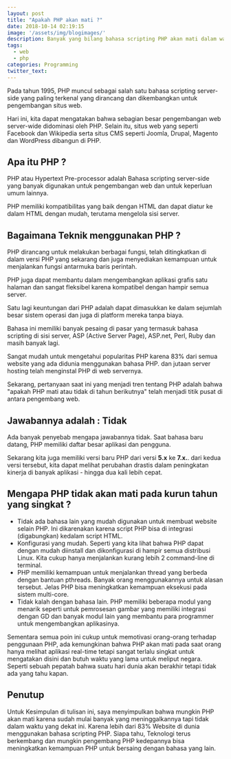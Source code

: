 ```yaml
---
layout: post
title: "Apakah PHP akan mati ?"
date: 2018-10-14 02:19:15
image: '/assets/img/blogimages/'
description: Banyak yang bilang bahasa scripting PHP akan mati dalam waktu dekat karena banyak programmer dan Developer yang sudah mulai meninggalkannya.
tags:
  - web
  - php
categories: Programming
twitter_text:
---
```


Pada tahun 1995, PHP muncul sebagai salah satu bahasa scripting server-side yang paling terkenal yang dirancang dan dikembangkan untuk pengembangan situs web.

Hari ini, kita dapat mengatakan bahwa sebagian besar pengembangan web server-wide didominasi oleh PHP. Selain itu, situs web yang seperti Facebook dan Wikipedia serta situs CMS seperti Joomla, Drupal, Magento dan WordPress dibangun di PHP.


## Apa itu PHP ?
PHP atau Hypertext Pre-processor adalah Bahasa scripting server-side yang banyak digunakan untuk pengembangan web dan untuk keperluan umum lainnya.

PHP memiliki kompatibilitas yang baik dengan HTML dan dapat diatur ke dalam HTML dengan mudah, terutama mengelola sisi server.


## Bagaimana Teknik menggunakan PHP ?
PHP dirancang untuk melakukan berbagai fungsi, telah ditingkatkan di dalam versi PHP yang sekarang dan juga menyediakan kemampuan untuk menjalankan fungsi antarmuka baris perintah.

PHP juga dapat membantu dalam mengembangkan aplikasi grafis satu halaman dan sangat fleksibel karena kompatibel dengan hampir semua server.

Satu lagi keuntungan dari PHP adalah dapat dimasukkan ke dalam sejumlah besar sistem operasi dan juga di platform mereka tanpa biaya.

Bahasa ini memiliki banyak pesaing di pasar yang termasuk bahasa scripting di sisi server, ASP (Active Server Page), ASP.net, Perl, Ruby dan masih banyak lagi.

Sangat mudah untuk mengetahui popularitas PHP karena 83% dari semua website yang ada didunia menggunakan bahasa PHP. dan jutaan server hosting telah menginstal PHP di web servernya.

Sekarang, pertanyaan saat ini yang menjadi tren tentang PHP adalah bahwa "apakah PHP mati atau tidak di tahun berikutnya" telah menjadi titik pusat di antara pengembang web.


## Jawabannya adalah : Tidak
Ada banyak penyebab mengapa jawabannya tidak. Saat bahasa baru datang, PHP memiliki daftar besar aplikasi dan pengguna.

Sekarang kita juga memiliki versi baru PHP dari versi **5.x** ke **7.x.**. dari kedua versi tersebut, kita dapat melihat perubahan drastis dalam peningkatan kinerja di banyak aplikasi - hingga dua kali lebih cepat.


## Mengapa PHP tidak akan mati pada kurun tahun yang singkat ?

- Tidak ada bahasa lain yang mudah digunakan untuk membuat website selain PHP. Ini dikarenakan karena script PHP bisa di integrasi (digabungkan) kedalam script HTML.
- Konfigurasi yang mudah. Seperti yang kita lihat bahwa PHP dapat dengan mudah diinstall dan dikonfigurasi di hampir semua distribusi Linux. Kita cukup hanya menjalankan kurang lebih 2 command-line di terminal.
- PHP memiliki kemampuan untuk menjalankan thread yang berbeda dengan bantuan pthreads. Banyak orang menggunakannya untuk alasan tersebut. Jelas PHP bisa meningkatkan kemampuan eksekusi pada sistem multi-core.
- Tidak kalah dengan bahasa lain. PHP memiliki beberapa modul yang menarik seperti untuk pemrosesan gambar yang memiliki integrasi dengan GD dan banyak modul lain yang membantu para programmer untuk mengembangkan aplikasinya.

Sementara semua poin ini cukup untuk memotivasi orang-orang terhadap penggunaan PHP, ada kemungkinan bahwa PHP akan mati pada saat orang hanya melihat aplikasi real-time tetapi sangat terlalu singkat untuk mengatakan disini dan butuh waktu yang lama untuk meliput negara. Seperti sebuah pepatah bahwa suatu hari dunia akan berakhir tetapi tidak ada yang tahu kapan.


## Penutup
Untuk Kesimpulan di tulisan ini, saya menyimpulkan bahwa mungkin PHP akan mati karena sudah mulai banyak yang meninggalkannya tapi tidak dalam waktu yang dekat ini. Karena lebih dari 83% Website di dunia menggunakan bahasa scripting PHP. Siapa tahu, Teknologi terus berkembang dan mungkin pengembang PHP kedepannya bisa meningkatkan kemampuan PHP untuk bersaing dengan bahasa yang lain.
